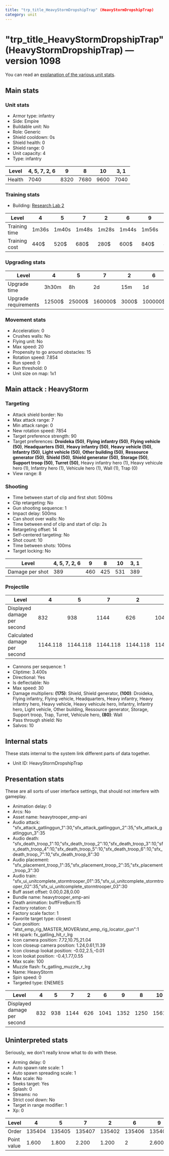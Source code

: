 ```yaml
---
title: "trp_title_HeavyStormDropshipTrap" (HeavyStormDropshipTrap)
category: unit
---
```


# "trp_title_HeavyStormDropshipTrap" (HeavyStormDropshipTrap) — version 1098

You can read an [explanation  of the various unit stats](unitexplained.md).

## Main stats

### Unit stats

  * Armor type: infantry
  * Side: Empire
  * Buildable unit: No
  * Role: Generic
  * Shield cooldown: 0s
  * Shield health: 0
  * Shield range: 0
  * Unit capacity: 4
  * Type: infantry

|Level |4, 5, 7, 2, 6|9   |8   |10  |3, 1|
|------|-------------|----|----|----|----|
|Health|7040         |8320|7680|9600|7040|


### Training stats

  * Building: [Research Lab 2](empireOffenseLab.html)

|Level        |4    |5    |7    |2    |6    |9    |8    |10  |3    |1    |
|-------------|-----|-----|-----|-----|-----|-----|-----|----|-----|-----|
|Training time|1m36s|1m40s|1m48s|1m28s|1m44s|1m56s|1m52s|2m  |1m32s|1m20s|
|Training cost|440$ |520$ |680$ |280$ |600$ |840$ |800$ |920$|360$ |200$ |


### Upgrading stats

|Level               |4     |5     |7      |2    |6      |9       |8      |10      |3    |1    |
|--------------------|------|------|-------|-----|-------|--------|-------|--------|-----|-----|
|Upgrade time        |3h30m |8h    |2d     |15m  |1d     |5d      |3d12h  |1w2d    |1h   |0s   |
|Upgrade requirements|12500$|25000$|160000$|3000$|100000$|1000000$|320000$|1750000$|6000$|3000$|


### Movement stats

  * Acceleration: 0
  * Crushes walls: No
  * Flying unit: No
  * Max speed: 20
  * Propensity to go around obstacles: 15
  * Rotation speed: 7.854
  * Run speed: 0
  * Run threshold: 0
  * Unit size on map: 1x1

## Main attack : HeavyStorm

### Targeting

  * Attack shield border: No
  * Max attack range: 7
  * Min attack range: 0
  * New rotation speed: 7854
  * Target preference strength: 90
  * Target preferences: **Droideka (50)**, **Flying infantry (50)**, **Flying vehicle (50)**, **Headquarters (50)**, **Heavy infantry (50)**, **Heavy vehicle (50)**, **Infantry (50)**, **Light vehicle (50)**, **Other building (50)**, **Ressource generator (50)**, **Shield (50)**, **Shield generator (50)**, **Storage (50)**, **Support troop (50)**, **Turret (50)**, Heavy infantry hero (1), Heavy vehicule hero (1), Infantry hero (1), Vehicule hero (1), Wall (1), Trap (0)
  * View range: 8

### Shooting

  * Time between start of clip and first shot: 500ms
  * Clip retargeting: No
  * Gun shooting sequence: 1
  * Impact delay: 500ms
  * Can shoot over walls: No
  * Time between end of clip and start of clip: 2s
  * Retargeting offset: 14
  * Self-centered targeting: No
  * Shot count: 10
  * Time between shots: 100ms
  * Target locking: No

|Level          |4, 5, 7, 2, 6|9  |8  |10 |3, 1|
|---------------|-------------|---|---|---|----|
|Damage per shot|389          |460|425|531|389 |


### Projectile

|Level                       |4       |5       |7       |2       |6       |9       |8   |10      |3       |1       |
|----------------------------|--------|--------|--------|--------|--------|--------|----|--------|--------|--------|
|Displayed damage per second |832     |938     |1144    |626     |1041    |1352    |1250|1561    |729     |520     |
|Calculated damage per second|1144.118|1144.118|1144.118|1144.118|1144.118|1352.941|1250|1561.765|1144.118|1144.118|


  * Cannons per sequence: 1
  * Cliptime: 3.400s
  * Directional: Yes
  * Is deflectable: No
  * Max speed: 30
  * Damage multipliers: **(175)**: Shield, Shield generator, **(100)**: Droideka, Flying infantry, Flying vehicle, Headquarters, Heavy infantry, Heavy infantry hero, Heavy vehicle, Heavy vehicule hero, Infantry, Infantry hero, Light vehicle, Other building, Ressource generator, Storage, Support troop, Trap, Turret, Vehicule hero, **(80)**: Wall
  * Pass through shield: No
  * Salvos: 10

## Internal stats

These stats internal to the system link different parts of data together.

  * Unit ID: HeavyStormDropshipTrap

## Presentation stats

These are all sorts of user interface settings, that should not interfere with gameplay.

  * Animation delay: 0
  * Arcs: No
  * Asset name: heavytrooper_emp-ani
  * Audio attack: "sfx_attack_gatlinggun_1":30,"sfx_attack_gatlinggun_2":35,"sfx_attack_gatlinggun_3":35
  * Audio death: "sfx_death_troop_1":10,"sfx_death_troop_2":10,"sfx_death_troop_3":10,"sfx_death_troop_4":10,"sfx_death_troop_5":10,"sfx_death_troop_6":10,"sfx_death_troop_7":10,"sfx_death_troop_8":30
  * Audio placement: "sfx_placement_troop_1":35,"sfx_placement_troop_2":35,"sfx_placement_troop_3":30
  * Audio train: "sfx_ui_unitcomplete_stormtrooper_01":35,"sfx_ui_unitcomplete_stormtrooper_02":35,"sfx_ui_unitcomplete_stormtrooper_03":30
  * Buff asset offset: 0.00,0.28,0.00
  * Bundle name: heavytrooper_emp-ani
  * Death animation: buffFireBurn:15
  * Factory rotation: 0
  * Factory scale factor: 1
  * Favorite target type: closest
  * Gun position: "atst_emp_rig_MASTER_MOVER/atst_emp_rig_locator_gun":1
  * Hit spark: fx_gatling_hit_r_lrg
  * Icon camera position: 7.72,10.75,21.04
  * Icon closeup camera position: 1.24,0.61,11.39
  * Icon closeup lookat position: -0.02,2.5,-0.01
  * Icon lookat position: -0.4,1.77,0.55
  * Max scale: 100
  * Muzzle flash: fx_gatling_muzzle_r_lrg
  * Name: HeavyStorm
  * Spin speed: 0
  * Targeted type: ENEMIES

|Level                      |4  |5  |7   |2  |6   |9   |8   |10  |3  |1  |
|---------------------------|---|---|----|---|----|----|----|----|---|---|
|Displayed damage per second|832|938|1144|626|1041|1352|1250|1561|729|520|


## Uninterpreted stats

Seriously, we don't really know what to do with these.

  * Arming delay: 0
  * Auto spawn rate scale: 1
  * Auto spawn spreading scale: 1
  * Max scale: No
  * Seeks target: Yes
  * Splash: 0
  * Streams: no
  * Strict cool down: No
  * Target in range modifier: 1
  * Xp: 0

|Level      |4     |5     |7     |2     |6     |9     |8     |10    |3     |1     |
|-----------|------|------|------|------|------|------|------|------|------|------|
|Order      |135404|135405|135407|135402|135406|135409|135408|135410|135403|135401|
|Point value|1.600 |1.800 |2.200 |1.200 |2     |2.600 |2.400 |3     |1.400 |1     |


